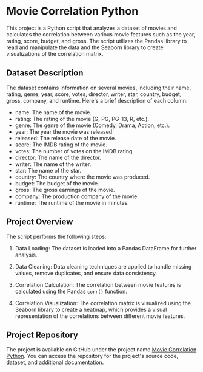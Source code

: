 # Movie Correlation Python

This project is a Python script that analyzes a dataset of movies and calculates the correlation between various movie features such as the year, rating, score, budget, and gross. The script utilizes the Pandas library to read and manipulate the data and the Seaborn library to create visualizations of the correlation matrix.

## Dataset Description

The dataset contains information on several movies, including their name, rating, genre, year, score, votes, director, writer, star, country, budget, gross, company, and runtime. Here's a brief description of each column:

- name: The name of the movie.
- rating: The rating of the movie (G, PG, PG-13, R, etc.).
- genre: The genre of the movie (Comedy, Drama, Action, etc.).
- year: The year the movie was released.
- released: The release date of the movie.
- score: The IMDB rating of the movie.
- votes: The number of votes on the IMDB rating.
- director: The name of the director.
- writer: The name of the writer.
- star: The name of the star.
- country: The country where the movie was produced.
- budget: The budget of the movie.
- gross: The gross earnings of the movie.
- company: The production company of the movie.
- runtime: The runtime of the movie in minutes.

## Project Overview

The script performs the following steps:

1. Data Loading: The dataset is loaded into a Pandas DataFrame for further analysis.

2. Data Cleaning: Data cleaning techniques are applied to handle missing values, remove duplicates, and ensure data consistency.

3. Correlation Calculation: The correlation between movie features is calculated using the Pandas `corr()` function.

4. Correlation Visualization: The correlation matrix is visualized using the Seaborn library to create a heatmap, which provides a visual representation of the correlations between different movie features.

## Project Repository

The project is available on GitHub under the project name [Movie Correlation Python](https://github.com/Pranay62/Movie_Correlation_Python/). You can access the repository for the project's source code, dataset, and additional documentation.
